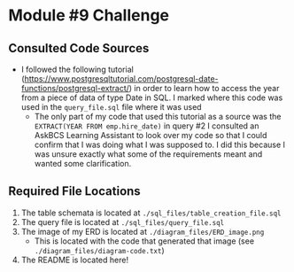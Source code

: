 # Module #9 Challenge 
## Consulted Code Sources
- I followed the following tutorial (https://www.postgresqltutorial.com/postgresql-date-functions/postgresql-extract/) in order to learn how to access the year from a piece of data of type Date in SQL. I marked where this code was used in the `query_file.sql` file where it was used
    - The only part of my code that used this tutorial as a source was the `EXTRACT(YEAR FROM emp.hire_date)` in query #2
I consulted an AskBCS Learning Assistant to look over my code so that I could confirm that I was doing what I was supposed to. I did this because I was unsure exactly what some of the requirements meant and wanted some clarification.

## Required File Locations
1) The table schemata is located at `./sql_files/table_creation_file.sql`
2) The query file is located at `./sql_files/query_file.sql`
3) The image of my ERD is located at `./diagram_files/ERD_image.png`
    - This is located with the code that generated that image (see `./diagram_files/diagram-code.txt`)
4) The README is located here! 
